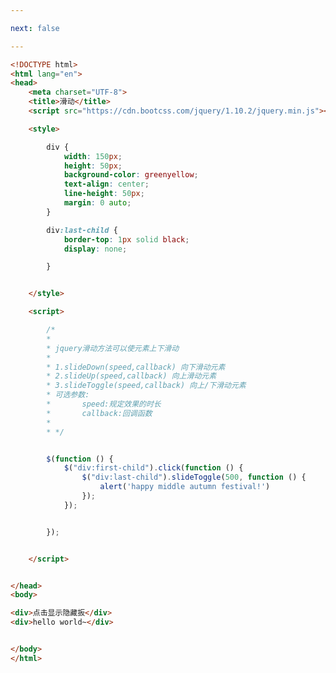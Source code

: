 ```yaml
---

next: false

---
```




<BlogInfo id="313" title="11.滑动" author="白日梦想猿" pv=0 read_times=0 pre_cost_time="0分58秒" category="jQuery学习" tag_list="['jQuery学习']" create_time="2021.09.17 16:40:32" update_time="2021.09.21 15:03:18" />

```html
<!DOCTYPE html>
<html lang="en">
<head>
    <meta charset="UTF-8">
    <title>滑动</title>
    <script src="https://cdn.bootcss.com/jquery/1.10.2/jquery.min.js"></script>

    <style>

        div {
            width: 150px;
            height: 50px;
            background-color: greenyellow;
            text-align: center;
            line-height: 50px;
            margin: 0 auto;
        }

        div:last-child {
            border-top: 1px solid black;
            display: none;

        }


    </style>

    <script>

        /*
        *
        * jquery滑动方法可以使元素上下滑动
        *
        * 1.slideDown(speed,callback) 向下滑动元素
        * 2.slideUp(speed,callback) 向上滑动元素
        * 3.slideToggle(speed,callback) 向上/下滑动元素
        * 可选参数:
        *       speed:规定效果的时长
        *       callback:回调函数
        *
        * */


        $(function () {
            $("div:first-child").click(function () {
                $("div:last-child").slideToggle(500, function () {
                    alert('happy middle autumn festival!')
                });
            });


        });


    </script>


</head>
<body>

<div>点击显示隐藏扳</div>
<div>hello world~</div>


</body>
</html>
```



<ActionBox />
